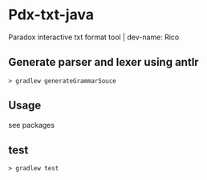 # Pdx-txt-java

Paradox interactive txt format tool | dev-name: Rico

## Generate parser and lexer using antlr

`> gradlew generateGrammarSouce`

## Usage

see packages

## test

`> gradlew test`

